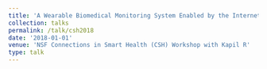 ```yaml
---
title: 'A Wearable Biomedical Monitoring System Enabled by the Internet-of-Things'
collection: talks
permalink: /talk/csh2018
date: '2018-01-01'
venue: 'NSF Connections in Smart Health (CSH) Workshop with Kapil R'
type: talk
---
```



